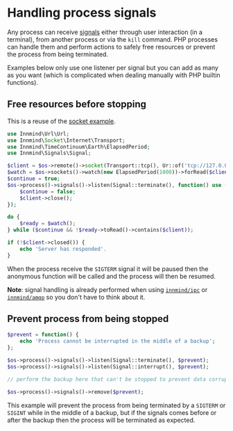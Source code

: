 # Handling process signals

Any process can receive [signals](https://en.wikipedia.org/wiki/Signal_(IPC)) either through user interaction (in a terminal), from another process or via the `kill` command. PHP processes can handle them and perform actions to safely free resources or prevent the process from being terminated.

Examples below only use one listener per signal but you can add as many as you want (which is complicated when dealing manually with PHP builtin functions).

## Free resources before stopping

This is a reuse of the [socket example](socket.md).

```php
use Innmind\Url\Url;
use Innmind\Socket\Internet\Transport;
use Innmind\TimeContinuum\Earth\ElapsedPeriod;
use Innmind\Signals\Signal;

$client = $os->remote()->socket(Transport::tcp(), Ur::of('tcp://127.0.0.1:8080')->authority());
$watch = $os->sockets()->watch(new ElapsedPeriod(1000))->forRead($client);
$continue = true;
$os->process()->signals()->listen(Signal::terminate(), function() use (&$continue, $client) {
    $continue = false;
    $client->close();
});

do {
    $ready = $watch();
} while ($continue && !$ready->toRead()->contains($client));

if (!$client->closed()) {
    echo 'Server has responded'.
}
```

When the process receive the `SIGTERM` signal it will be paused then the anonymous function will be called and the process will then be resumed.

**Note**: signal handling is already performed when using [`innmind/ipc`](https://github.com/innmind/ipc) or [`innmind/amqp`](https://github.com/innmind/amqp) so you don't have to think about it.

## Prevent process from being stopped

```php
$prevent = function() {
    echo 'Process cannot be interrupted in the middle of a backup';
};

$os->process()->signals()->listen(Signal::terminate(), $prevent);
$os->process()->signals()->listen(Signal::interrupt(), $prevent);

// perform the backup here that can't be stopped to prevent data corruption

$os->process()->signals()->remove($prevent);
```

This example will prevent the process from being terminated by a `SIGTERM` or `SIGINT` while in the middle of a backup, but if the signals comes before or after the backup then the process will be terminated as expected.

